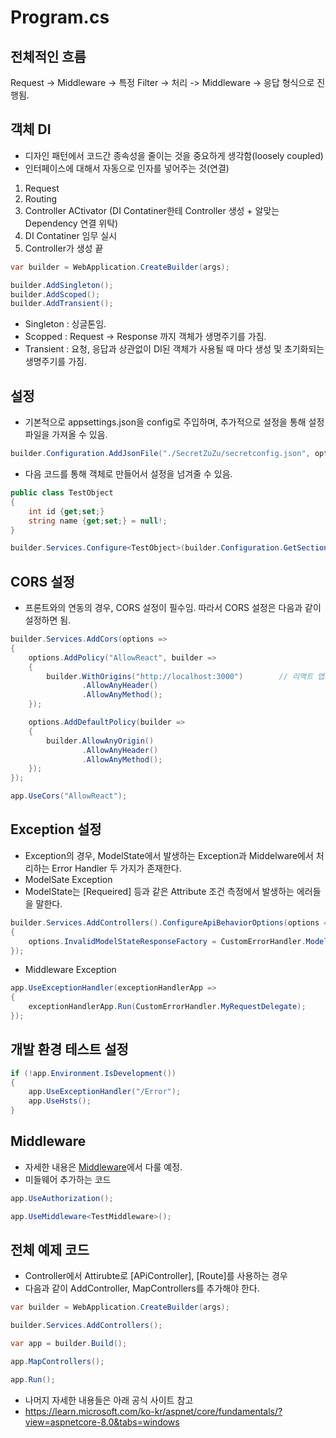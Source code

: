 # Program.cs

## 전체적인 흐름
Request -> Middleware -> 특정 Filter -> 처리 -> Middleware -> 응답 형식으로 진행됨.

## 객체 DI
- 디자인 패턴에서 코드간 종속성을 줄이는 것을 중요하게 생각함(loosely coupled)
- 인터페이스에 대해서 자동으로 인자를 넣어주는 것(연결)

1) Request
2) Routing
3) Controller ACtivator (DI Contatiner한테 Controller 생성 + 알맞는 Dependency 연결 위탁)
4) DI Contatiner 임무 실시
5) Controller가 생성 끝

``` cs
var builder = WebApplication.CreateBuilder(args);

builder.AddSingleton();
builder.AddScoped();
builder.AddTransient();
```

- Singleton : 싱글톤임.
- Scopped : Request -> Response 까지 객체가 생명주기를 가짐.
- Transient : 요청, 응답과 상관없이 DI된 객체가 사용될 때 마다 생성 및 초기화되는 생명주기를 가짐.

## 설정
- 기본적으로 appsettings.json을 config로 주입하며, 추가적으로 설정을 통해 설정 파일을 가져올 수 있음.
``` cs
builder.Configuration.AddJsonFile("./SecretZuZu/secretconfig.json", optional: true, reloadOnChange: true);
```
- 다음 코드를 통해 객체로 만들어서 설정을 넘겨줄 수 있음.
``` cs
public class TestObject
{
    int id {get;set;}
    string name {get;set;} = null!;
}

builder.Services.Configure<TestObject>(builder.Configuration.GetSection("~~"));
```

## CORS 설정
- 프론트와의 연동의 경우, CORS 설정이 필수임. 따라서 CORS 설정은 다음과 같이 설정하면 됨.
``` cs
builder.Services.AddCors(options =>
{
    options.AddPolicy("AllowReact", builder =>
    {
        builder.WithOrigins("http://localhost:3000")        // 리액트 앱의 주소
                .AllowAnyHeader()
                .AllowAnyMethod();
    });

    options.AddDefaultPolicy(builder =>
    {
        builder.AllowAnyOrigin()
                .AllowAnyHeader()
                .AllowAnyMethod();
    });
});

app.UseCors("AllowReact");
```

## Exception 설정
- Exception의 경우, ModelState에서 발생하는 Exception과 Middelware에서 처리하는 Error Handler 두 가지가 존재한다.
- ModelSate Exception
- ModelState는 [Requeired] 등과 같은 Attribute 조건 측정에서 발생하는 에러들을 말한다.
``` cs
builder.Services.AddControllers().ConfigureApiBehaviorOptions(options =>
{
    options.InvalidModelStateResponseFactory = CustomErrorHandler.ModelStateErrorHandler;
});
```
- Middleware Exception
``` cs
app.UseExceptionHandler(exceptionHandlerApp =>
{
    exceptionHandlerApp.Run(CustomErrorHandler.MyRequestDelegate);
});
```

## 개발 환경 테스트 설정
``` cs
if (!app.Environment.IsDevelopment())
{
    app.UseExceptionHandler("/Error");
    app.UseHsts();
}
```

## Middleware
- 자세한 내용은 [Middleware](Middleware.md)에서 다룰 예정.
- 미들웨어 추가하는 코드
``` cs
app.UseAuthorization();

app.UseMiddleware<TestMiddleware>();
```

## 전체 예제 코드
- Controller에서 Attirubte로 [APiController], [Route]를 사용하는 경우
- 다음과 같이 AddController, MapControllers를 추가해야 한다.
``` cs
var builder = WebApplication.CreateBuilder(args);

builder.Services.AddControllers();

var app = builder.Build();

app.MapControllers();

app.Run();
```

- 나머지 자세한 내용들은 아래 공식 사이트 참고
- https://learn.microsoft.com/ko-kr/aspnet/core/fundamentals/?view=aspnetcore-8.0&tabs=windows